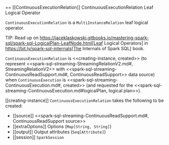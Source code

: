 == [[ContinuousExecutionRelation]] ContinuousExecutionRelation Leaf Logical Operator

`ContinuousExecutionRelation` is a `MultiInstanceRelation` leaf logical operator.

TIP: Read up on https://jaceklaskowski.gitbooks.io/mastering-spark-sql/spark-sql-LogicalPlan-LeafNode.html[Leaf Logical Operators] in https://bit.ly/spark-sql-internals[The Internals of Spark SQL] book.

`ContinuousExecutionRelation` is <<creating-instance, created>> (to represent <<spark-sql-streaming-StreamingRelationV2.md#, StreamingRelationV2>> with <<spark-sql-streaming-ContinuousReadSupport.md#, ContinuousReadSupport>> data source) when `ContinuousExecution` is <<spark-sql-streaming-ContinuousExecution.md#, created>> (and requested for the <<spark-sql-streaming-ContinuousExecution.md#logicalPlan, logical plan>>).

[[creating-instance]]
`ContinuousExecutionRelation` takes the following to be created:

* [[source]] <<spark-sql-streaming-ContinuousReadSupport.md#, ContinuousReadSupport source>>
* [[extraOptions]] Options (`Map[String, String]`)
* [[output]] Output attributes (`Seq[Attribute]`)
* [[session]] `SparkSession`
